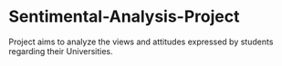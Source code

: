 Sentimental-Analysis-Project
============================

Project aims to analyze the views and attitudes expressed by students regarding their Universities. 

